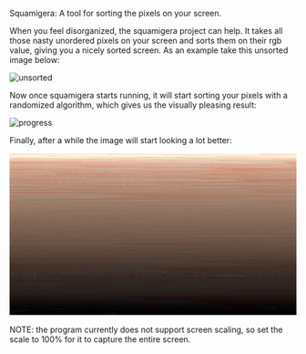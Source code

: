 Squamigera: A tool for sorting the pixels on your screen.

When you feel disorganized, the squamigera project can help. It takes all those nasty unordered pixels on your screen and sorts them on their rgb value, giving you a nicely sorted screen.
As an example take this unsorted image below:

![unsorted](/res/unsorted.png)

Now once squamigera starts running, it will start sorting your pixels with a randomized algorithm, which gives us the visually pleasing result:

![progress](/res/progress.png)

Finally, after a while the image will start looking a lot better:

![sorted](/res/sorted.png)

NOTE: the program currently does not support screen scaling, so set the scale to 100% for it to capture the entire screen.
